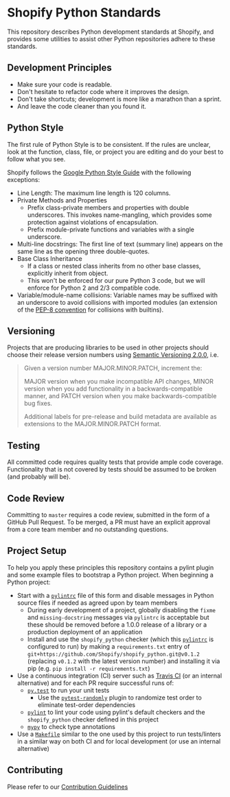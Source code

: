# Shopify Python Standards

This repository describes Python development standards at Shopify, and provides some utilities to assist other
Python repositories adhere to these standards.

## Development Principles
- Make sure your code is readable.
- Don't hesitate to refactor code where it improves the design.
- Don't take shortcuts; development is more like a marathon than a sprint.
- And leave the code cleaner than you found it.

## Python Style

The first rule of Python Style is to be consistent. If the rules are unclear, look at the function, class, file, or project you are editing and do your best to follow what you see.

Shopify follows the [Google Python Style Guide](http://google.github.io/styleguide/pyguide.html) with the following
exceptions:
- Line Length: The maximum line length is 120 columns.
- Private Methods and Properties
  - Prefix class-private members and properties with double underscores. This invokes name-mangling, which provides some protection against violations of encapsulation.
  - Prefix module-private functions and variables with a single underscore.
- Multi-line docstrings: The first line of text (summary line) appears on the same line as the opening three double-quotes.
-  Base Class Inheritance
	- If a class or nested class inherits from no other base classes, explicitly inherit from object.
	- This won't be enforced for our pure Python 3 code, but we will enforce for Python 2 and 2/3 compatible code.
- Variable/module-name collisions: Variable names may be suffixed with an underscore to avoid collisions with imported modules (an extension of the [PEP-8 convention](https://www.python.org/dev/peps/pep-0008/#descriptive-naming-styles) for collisions with builtins).


## Versioning

Projects that are producing libraries to be used in other projects should choose their release version numbers using [Semantic Versioning 2.0.0](http://semver.org/spec/v2.0.0.html), i.e.

> Given a version number MAJOR.MINOR.PATCH, increment the:
>
> MAJOR version when you make incompatible API changes,
> MINOR version when you add functionality in a backwards-compatible manner, and
> PATCH version when you make backwards-compatible bug fixes.
>
> Additional labels for pre-release and build metadata are available as extensions to the MAJOR.MINOR.PATCH format.

## Testing

All committed code requires quality tests that provide ample code coverage. Functionality that is not covered by tests
should be assumed to be broken (and probably will be).

## Code Review

Committing to `master` requires a code review, submitted in the form of a GitHub Pull Request. To be merged, a PR must
have an explicit approval from a core team member and no outstanding questions.


## Project Setup

To help you apply these principles this repository contains a pylint plugin and some example files to bootstrap a Python project. When beginning a Python project:

- Start with a [`pylintrc`](pylintrc) file of this form and disable messages in Python source files if needed as agreed upon by team members
  - During early development of a project, globally disabling the `fixme` and `missing-docstring` messages via `pylintrc` is acceptable but these should be removed before a 1.0.0 release of a library or a production deployment of an application
  - Install and use the `shopify_python` checker (which this [`pylintrc`](pylintrc) is configured to run) by making a `requirements.txt` entry of `git+https://github.com/Shopify/shopify_python.git@v0.1.2` (replacing `v0.1.2` with the latest version number) and installing it via pip (e.g. `pip install -r requirements.txt`)
- Use a continuous integration (CI) server such as [Travis CI](https://travis-ci.org/) (or an internal alternative) and for each PR require successful runs of:
  - [`py.test`](http://doc.pytest.org/en/latest/) to run your unit tests
    - Use the [`pytest-randomly`](https://pypi.python.org/pypi/pytest-randomly) plugin to randomize test order to eliminate test-order dependencies
  - [`pylint`](https://pylint.readthedocs.io/) to lint your code using pylint's default checkers and the `shopify_python` checker defined in this project
  - [`mypy`](http://mypy.readthedocs.io/) to check type annotations
- Use a [`Makefile`](Makefile) similar to the one used by this project to run tests/linters in a similar way on both CI and for local development (or use an internal alternative)


## Contributing

Please refer to our [Contribution Guidelines](CONTRIBUTING.md)
